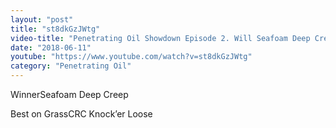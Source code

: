 ```yaml
---
layout: "post"
title: "st8dkGzJWtg"
video-title: "Penetrating Oil Showdown Episode 2. Will Seafoam Deep Creep prevail?"
date: "2018-06-11"
youtube: "https://www.youtube.com/watch?v=st8dkGzJWtg"
category: "Penetrating Oil"
---
```

<div class="space-y-1"><p><span class="inline-flex items-center justify-center px-2 py-1 mr-2 text-sm font-semibold leading-none text-red-50 bg-red-600 rounded-full">Winner</span>Seafoam Deep Creep<br></p><p><span class="inline-flex items-center justify-center px-2 py-1 mr-2 text-sm font-semibold leading-none bg-white hover:bg-gray-100 text-gray-400 border border-gray-200 rounded-full">Best on Grass</span>CRC Knock’er Loose<br></p></div>